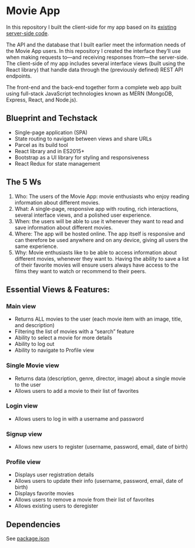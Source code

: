<h1>Movie App</h1>

<p>In this repository I built the client-side for my app based on its <a href="https://github.com/martalexaa/movie_api">existing server-side code</a>.</p>

<p>The API and the database that I built earlier meet the information needs of the Movie App users. In this repository I created the interface they’ll use when making requests to—and receiving responses from—the server-side. The client-side of my app includes several interface views (built using the React library) that
handle data through the (previously defined) REST API endpoints.</p>
<p>The front-end and the back-end together form a complete web app built using full-stack JavaScript technologies known as MERN (MongoDB, Express, React, and Node.js).</p>

<h2>Blueprint and Techstack</h2>
<ul>
  <li>Single-page application (SPA)</li>
  <li>State routing to navigate between views and share URLs</li>
  <li>Parcel as its build tool</li>
  <li>React library and in ES2015+</li>
  <li>Bootstrap as a UI library for styling and responsiveness</li>
  <li>React Redux for state management</li>
</ul>
  
<h2>The 5 Ws</h2>
<ol>
  <li> Who: The users of the Movie App: movie enthusiasts who enjoy reading information about
different movies.</li>
  <li> What: A single-page, responsive app with routing, rich interactions, several interface views,
and a polished user experience.</li>
  <li> When: the users will be able to use it whenever they want to read and save information
about different movies.</li>
  <li> Where: The app will be hosted online. The app itself is responsive and can therefore be
used anywhere and on any device, giving all users the same experience.</li>
  <li> Why: Movie enthusiasts like to be able to access information about different movies,
whenever they want to. Having the ability to save a list of their favorite movies will ensure
users always have access to the films they want to watch or recommend to their peers.</li>
</ol>
<h2>Essential Views & Features:</h2>
<h3>Main view</h3>
  <ul>
    <li>Returns ALL movies to the user (each movie item with an image, title, and description)</li>
    <li>Filtering the list of movies with a “search” feature</li>
    <li>Ability to select a movie for more details</li>
    <li>Ability to log out</li>
    <li>Ability to navigate to Profile view</li>
  </ul>
  <h3>Single Movie view</h3>
  <ul>
    <li>Returns data (description, genre, director, image) about a single movie to the user</li>
    <li>Allows users to add a movie to their list of favorites</li>
  </ul>
<h3>Login view</h3>
  <ul>
    <li>Allows users to log in with a username and password</li>
  </ul>
  <h3>Signup view</h3>
  <ul>
    <li>Allows new users to register (username, password, email, date of birth)</li>
  </ul>
<h3>Profile view</h3>
  <ul>
    <li>Displays user registration details</li>
    <li>Allows users to update their info (username, password, email, date of birth)</li>
    <li>Displays favorite movies</li>
    <li>Allows users to remove a movie from their list of favorites</li>
    <li>Allows existing users to deregister</li>
</ul>

<h2>Dependencies</h2>
<p>See <a href="https://github.com/martalexaa/myFlix-client/blob/main/package.json">package.json</a></p>
